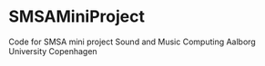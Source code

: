# SMSAMiniProject
Code for SMSA mini project Sound and Music Computing Aalborg University Copenhagen
